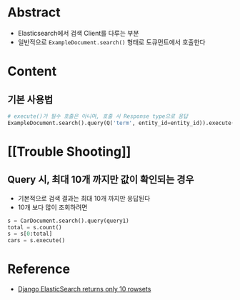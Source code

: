 # Abstract
- Elasticsearch에서 검색 Client를 다루는 부분
- 일반적으로 `ExampleDocument.search()` 형태로 도큐먼트에서 호출한다
# Content
## 기본 사용법
```python
# execute()가 필수 호출은 아니며, 호출 시 Response type으로 응답
ExampleDocument.search().query(Q('term', entity_id=entity_id)).execute()
```
# [[Trouble Shooting]]
## Query 시, 최대 10개 까지만 값이 확인되는 경우
- 기본적으로 검색 결과는 최대 10개 까지만 응답된다
- 10개 보다 많이 조회하려면
```python
s = CarDocument.search().query(query1)
total = s.count()
s = s[0:total]
cars = s.execute()
```
# Reference
- [Django ElasticSearch returns only 10 rowsets](https://stackoverflow.com/questions/58830817/django-elasticsearch-returns-only-10-rowsets)